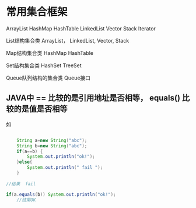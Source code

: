 


# 常用集合框架
ArrayList
HashMap
HashTable
LinkedList
Vector
Stack
Iterator

List结构集合类
ArrayList， LinkedList, Vector, Stack

Map结构集合类
HashMap
HashTable

Set结构集合类
HashSet
TreeSet


Queue队列结构的集合类
Queue接口

 
## JAVA中 == 比较的是引用地址是否相等，  equals() 比较的是值是否相等

如
```java

    String a=new String("abc");
    String b=new String("abc");
    if(a==b) {
        System.out.println("ok!");
    }else{
        System.out.println(" fail ");
    }
    
//结果  fail

if(a.equals(b)) System.out.println("ok!");
    //结果OK
    
```